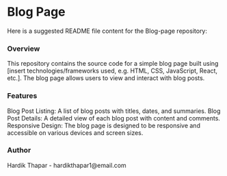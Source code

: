 <h1>Blog Page</h1> 

Here is a suggested README file content for the Blog-page repository:


<h3>Overview</h3>
This repository contains the source code for a simple blog page built using [insert technologies/frameworks used, e.g. HTML, CSS, JavaScript, React, etc.]. The blog page allows users to view and interact with blog posts.

<h3>Features</h3>
Blog Post Listing: A list of blog posts with titles, dates, and summaries.
Blog Post Details: A detailed view of each blog post with content and comments.
Responsive Design: The blog page is designed to be responsive and accessible on various devices and screen sizes.

<h3>Author</h3>
Hardik Thapar - hardikthapar1@email.com
